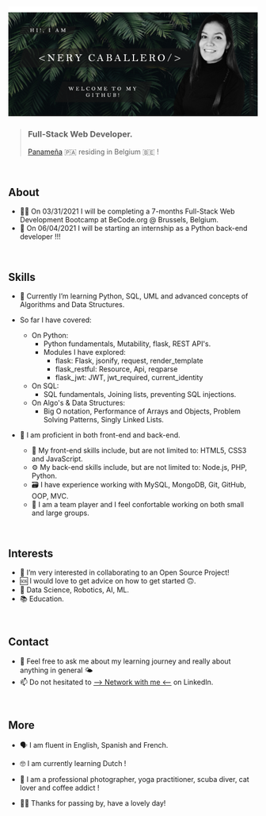 <img src="https://github.com/NeryCaballero/NeryCaballero/blob/main/welcome.png" >

> ### Full-Stack Web Developer.
> [Panameña](https://www.google.com/search?q=panama&oq=panama&aqs=chrome..69i57j46i39j46l2j69i60l3.1360j0j9&sourceid=chrome&ie=UTF-8) 🇵🇦  residing in Belgium 🇧🇪  !
<br>

## About

-  👩🏻‍  On 03/31/2021 I will be completing a 7-months Full-Stack Web Development Bootcamp at BeCode.org @ Brussels, Belgium.
-  🔭   On 06/04/2021 I will be starting an internship as a Python back-end developer !!!
<br> 

## Skills

-  🐍  Currently I’m learning Python, SQL, UML and advanced concepts of Algorithms and Data Structures.
-  So far I have covered: 
   -  On Python: 
      -  Python fundamentals, Mutability, flask, REST API's.
      -  Modules I have explored: 
         -  flask: Flask, jsonify, request, render_template
         -  flask_restful: Resource, Api, reqparse
         -  flask_jwt: JWT, jwt_required, current_identity
   -  On SQL: 
      -  SQL fundamentals, Joining lists, preventing SQL injections.
   -  On Algo's & Data Structures: 
      -  Big O notation, Performance of Arrays and Objects, Problem Solving Patterns, Singly Linked Lists.

-  👾  I am proficient in both front-end and back-end. 
   - 🎨  My front-end skills include, but are not limited to: HTML5, CSS3 and JavaScript.
   - ⚙️  My back-end skills include, but are not limited to: Node.js, PHP, Python.
   - 🗃  I have experience working with MySQL, MongoDB, Git, GitHub, OOP, MVC.
   - 👯‍ I am a team player and I feel confortable working on both small and large groups.
<br>

## Interests

- 📖  I’m very interested in collaborating to an Open Source Project!
- 🆘  I would love to get advice on how to get started 🙃.
- 🤖  Data Science, Robotics, AI, ML.
- 📚  Education.
<br>

## Contact

- 💬  Feel free to ask me about my learning journey and really about anything in general 🌤
- 📫  Do not hesitated to [--> Network with me <--](https://www.linkedin.com/in/nerycaballero24/) on LinkedIn. 
<br>

## More

- 🗣  I am fluent in English, Spanish and French.
- 🤓  I am currently learning Dutch !
- 📸  I am a professional photographer, yoga practitioner, scuba diver, cat lover and coffee addict !

- 🙏🏼  Thanks for passing by, have a lovely day!
